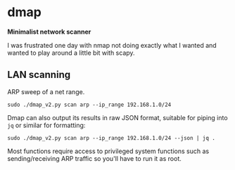 # dmap
**Minimalist network scanner**

I was frustrated one day with nmap not doing exactly what I wanted and wanted to play around a little bit with scapy.

## LAN scanning
ARP sweep of a net range.

`sudo ./dmap_v2.py scan arp --ip_range 192.168.1.0/24`

Dmap can also output its results in raw JSON format, suitable for piping into `jq` or similar for formatting:

`sudo ./dmap_v2.py scan arp --ip_range 192.168.1.0/24 --json | jq .`

Most functions require access to privileged system functions such as sending/receiving ARP traffic so you'll have to run it as root.
